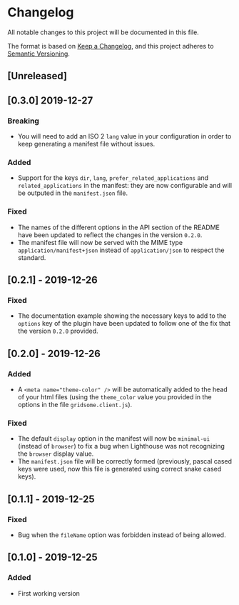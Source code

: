 # Changelog

All notable changes to this project will be documented in this file.

The format is based on [Keep a Changelog](https://keepachangelog.com/en/1.0.0/),
and this project adheres to [Semantic Versioning](https://semver.org/spec/v2.0.0.html).

## [Unreleased]

## [0.3.0] 2019-12-27

### Breaking

-   You will need to add an ISO 2 `lang` value in your configuration in order to keep generating a manifest file without issues.

### Added

-   Support for the keys `dir`, `lang`, `prefer_related_applications` and `related_applications` in the manifest: they are now configurable and will be outputed in the `manifest.json` file.

### Fixed

-   The names of the different options in the API section of the README have been updated to reflect the changes in the version `0.2.0`.
-   The manifest file will now be served with the MIME type `application/manifest+json` instead of `application/json` to respect the standard.

## [0.2.1] - 2019-12-26

### Fixed

-   The documentation example showing the necessary keys to add to the `options` key of the plugin have been updated to follow one of the fix that the version `0.2.0` provided.

## [0.2.0] - 2019-12-26

### Added

-   A `<meta name="theme-color" />` will be automatically added to the head of your html files (using the `theme_color` value you provided in the options in the file `gridsome.client.js`).

### Fixed

-   The default `display` option in the manifest will now be `minimal-ui` (instead of `browser`) to fix a bug when Lighthouse was not recognizing the `browser` display value.
-   The `manifest.json` file will be correctly formed (previously, pascal cased keys were used, now this file is generated using correct snake cased keys).

## [0.1.1] - 2019-12-25

### Fixed

-   Bug when the `fileName` option was forbidden instead of being allowed.

## [0.1.0] - 2019-12-25

### Added

-   First working version
